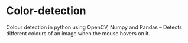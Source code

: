 # Color-detection
Colour detection in python using OpenCV, Numpy and Pandas – Detects different colours of an image when the mouse hovers on it.
